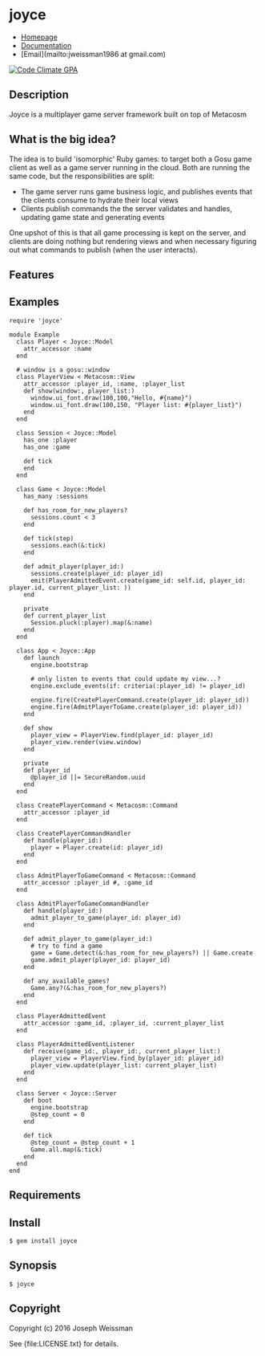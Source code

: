 # joyce


* [Homepage](https://rubygems.org/gems/joyce)
* [Documentation](http://rubydoc.info/gems/joyce/frames)
* [Email](mailto:jweissman1986 at gmail.com)

[![Code Climate GPA](https://codeclimate.com/github//joyce/badges/gpa.svg)](https://codeclimate.com/github//joyce)

## Description

Joyce is a multiplayer game server framework built on top of Metacosm

## What is the big idea?

The idea is to build 'isomorphic' Ruby games: to target both a Gosu game client as well as a game server
running in the cloud. Both are running the same code, but the responsibilities are split: 

  - The game server runs game business logic, and publishes events that the clients consume to hydrate their local views
  - Clients publish commands the the server validates and handles, updating game state and generating events

One upshot of this is that all game processing is kept on the server, and clients are doing nothing but
rendering views and when necessary figuring out what commands to publish (when the user interacts).

## Features

## Examples

    require 'joyce'

    module Example
      class Player < Joyce::Model
        attr_accessor :name
      end

      # window is a gosu::window
      class PlayerView < Metacosm::View
        attr_accessor :player_id, :name, :player_list
        def show(window:, player_list:)
          window.ui_font.draw(100,100,"Hello, #{name}")
          window.ui_font.draw(100,150, "Player list: #{player_list}")
        end
      end 

      class Session < Joyce::Model
        has_one :player
        has_one :game

        def tick
        end
      end
 
      class Game < Joyce::Model
        has_many :sessions

        def has_room_for_new_players?
          sessions.count < 3
        end

        def tick(step)
          sessions.each(&:tick)
        end

        def admit_player(player_id:)
          sessions.create(player_id: player_id)
          emit(PlayerAdmittedEvent.create(game_id: self.id, player_id: player.id, current_player_list: ))
        end

        private
        def current_player_list
          Session.pluck(:player).map(&:name)
        end
      end

      class App < Joyce::App
        def launch
          engine.bootstrap

          # only listen to events that could update my view...?
          engine.exclude_events(if: criteria(:player_id) != player_id)

          engine.fire(CreatePlayerCommand.create(player_id: player_id))
          engine.fire(AdmitPlayerToGame.create(player_id: player_id))
        end

        def show
          player_view = PlayerView.find(player_id: player_id)
          player_view.render(view.window)
        end
       
        private
        def player_id
          @player_id ||= SecureRandom.uuid
        end
      end

      class CreatePlayerCommand < Metacosm::Command
        attr_accessor :player_id
      end

      class CreatePlayerCommandHandler
        def handle(player_id:)
          player = Player.create(id: player_id)
        end
      end

      class AdmitPlayerToGameCommand < Metacosm::Command
        attr_accessor :player_id #, :game_id
      end

      class AdmitPlayerToGameCommandHandler
        def handle(player_id:)
          admit_player_to_game(player_id: player_id)
        end

        def admit_player_to_game(player_id:)
          # try to find a game
          game = Game.detect(&:has_room_for_new_players?) || Game.create
          game.admit_player(player_id: player_id)
        end

        def any_available_games?
          Game.any?(&:has_room_for_new_players?)
        end
      end

      class PlayerAdmittedEvent
        attr_accessor :game_id, :player_id, :current_player_list
      end

      class PlayerAdmittedEventListener
        def receive(game_id:, player_id:, current_player_list:)
          player_view = PlayerView.find_by(player_id: player_id)
          player_view.update(player_list: current_player_list)
        end
      end

      class Server < Joyce::Server
        def boot
          engine.bootstrap
          @step_count = 0 
        end

        def tick
          @step_count = @step_count + 1
          Game.all.map(&:tick)
        end
      end
    end
    
## Requirements

## Install

    $ gem install joyce

## Synopsis

    $ joyce

## Copyright

Copyright (c) 2016 Joseph Weissman

See {file:LICENSE.txt} for details.

